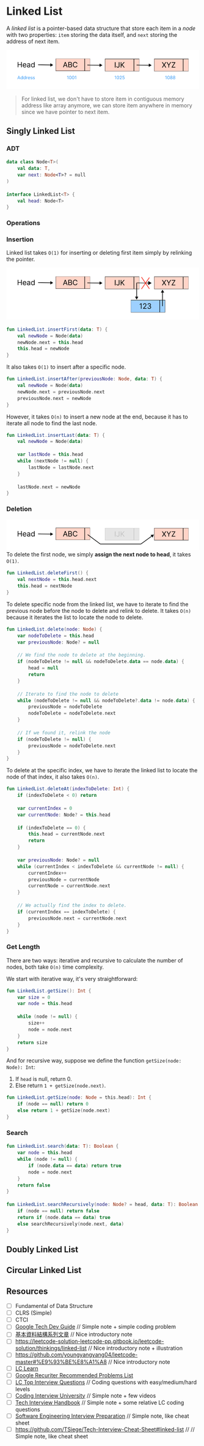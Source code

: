 # Linked List
A *linked list* is a pointer-based data structure that store each item in a *node* with two properties: `item` storing the data itself, and `next` storing the address of next item. 

![Linked List](../media/linked-list.png)

> For linked list, we don't have to store item in contiguous memory address like array anymore, we can store item anywhere in memory since we have pointer to next item.

## Singly Linked List

### ADT
```kotlin
data class Node<T>(
    val data: T,
    var next: Node<T>? = null
)

interface LinkedList<T> {
    val head: Node<T>
}
```

### Operations

### Insertion
Linked list takes `O(1)` for inserting or deleting first item simply by relinking the pointer.

![Linked List Insert](../media/linked-list-insert.png)

```kotlin
fun LinkedList.insertFirst(data: T) {
    val newNode = Node(data)
    newNode.next = this.head
    this.head = newNode
}
```

It also takes `O(1)` to insert after a specific node.

```kotlin
fun LinkedList.insertAfter(previousNode: Node, data: T) {
    val newNode = Node(data)
    newNode.next = previousNode.next
    previousNode.next = newNode
}
```

However, it takes `O(n)` to insert a new node at the end, because it has to iterate all node to find the last node.

```kotlin
fun LinkedList.insertLast(data: T) {
    val newNode = Node(data)

    var lastNode = this.head
    while (nextNode != null) {
        lastNode = lastNode.next
    }

    lastNode.next = newNode
}
```

### Deletion
![Linked List Delete](../media/linked-list-delete.png)
To delete the first node, we simply **assign the next node to head**, it takes `O(1)`.

```kotlin
fun LinkedList.deleteFirst() {
    val nextNode = this.head.next
    this.head = nextNode
}
```

To delete specific node from the linked list, we have to iterate to find the previous node before the node to delete and relink to delete. It takes `O(n)` because it iterates the list to locate the node to delete.

```kotlin
fun LinkedList.delete(node: Node) {
    var nodeToDelete = this.head
    var previousNode: Node? = null

    // We find the node to delete at the beginning.
    if (nodeToDelete != null && nodeToDelete.data == node.data) {
        head = null
        return
    }

    // Iterate to find the node to delete
    while (nodeToDelete != null && nodeToDelete?.data != node.data) {
        previousNode = nodeToDelete
        nodeToDelete = nodeToDelete.next
    }

    // If we found it, relink the node
    if (nodeToDelete != null) {
        previousNode = nodeToDelete.next
    }
}
```

To delete at the specific index, we have to iterate the linked list to locate the node of that index, it also takes `O(n)`.

```kotlin
fun LinkedList.deleteAt(indexToDelete: Int) {
    if (indexToDelete < 0) return

    var currentIndex = 0
    var currentNode: Node? = this.head

    if (indexToDelete == 0) {
        this.head = currentNode.next
        return
    }

    var previousNode: Node? = null
    while (currentIndex < indexToDelete && currentNode != null) {
        currentIndex++
        previousNode = currentNode
        currentNode = currentNode.next
    }

    // We actually find the index to delete.
    if (currentIndex == indexToDelete) {
        previousNode.next = currentNode.next
    }
}
```

### Get Length
There are two ways: iterative and recursive to calculate the number of nodes, both take `O(n)` time complexity.

We start with iterative way, it's very straightforward:

```kotlin
fun LinkedList.getSize(): Int {
    var size = 0
    var node = this.head

    while (node != null) {
        size++
        node = node.next
    }
    return size
}
```

And for recursive way, suppose we define the function `getSize(node: Node): Int`:
1. If `head` is null, return 0.
2. Else return `1 + getSize(node.next)`.

```kotlin
fun LinkedList.getSize(node: Node = this.head): Int {
    if (node == null) return 0
    else return 1 + getSize(node.next)
}
```

### Search
```kotlin
fun LinkedList.search(data: T): Boolean {
    var node = this.head
    while (node != null) {
        if (node.data == data) return true
        node = node.next
    }
    return false
}

fun LinkedList.searchRecursively(node: Node? = head, data: T): Boolean {
    if (node == null) return false
    return if (node.data == data) true
    else searchRecursively(node.next, data)
}
```
## Doubly Linked List

## Circular Linked List

## Resources
- [ ] Fundamental of Data Structure
- [ ] CLRS (Simple)
- [ ] CTCI
- [ ] [Google Tech Dev Guide](https://techdevguide.withgoogle.com/paths/data-structures-and-algorithms/#sequence-2) // Simple note + simple coding problem
- [ ] [基本資料結構系列文章](http://alrightchiu.github.io/SecondRound/mu-lu-yan-suan-fa-yu-zi-liao-jie-gou.html) // Nice introductory note
- [ ] https://leetcode-solution-leetcode-pp.gitbook.io/leetcode-solution/thinkings/linked-list // Nice introductory note + illustration
- [ ] https://github.com/youngyangyang04/leetcode-master#%E9%93%BE%E8%A1%A8 // Nice introductory note
- [ ] [LC Learn](https://leetcode.com/explore/learn/card/linked-list/) 
- [ ] [Google Recuriter Recommended Problems List](https://turingplanet.org/2020/09/18/leetcode_planning_list/#Linked_List)
- [ ] [LC Top Interview Questions](https://leetcode.com/explore/interview/) // Coding questions with easy/medium/hard levels
- [ ] [Coding Interview University](https://github.com/jwasham/coding-interview-university#linked-lists) // Simple note + few videos
- [ ] [Tech Interview Handbook](https://www.techinterviewhandbook.org/algorithms/linked-list) // Simple note + some relative LC coding questions
- [ ] [Software Engineering Interview Preparation](https://github.com/orrsella/soft-eng-interview-prep/blob/master/topics/data-structures.md#linked-lists) // Simple note, like cheat sheet
- [ ] https://github.com/TSiege/Tech-Interview-Cheat-Sheet#linked-list // // Simple note, like cheat sheet